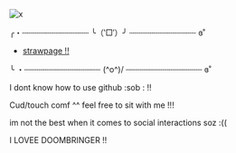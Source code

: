 ![x](https://i.pinimg.com/736x/d8/83/de/d883de5e8e00c51c33db7534237773eb.jpg)




╭・┄┄┄┄┄┄┄┄┄┄┄┄┄┄ ╰（‵□′）╯ ┄┄┄┄┄┄┄┄┄┄┄┄┄┄ ɞ˚


  - [strawpage !!](https://skizzleblue.straw.page) 


╰ ・┄┄┄┄┄┄┄┄┄┄┄┄┄┄┄┄     (^o^)/     ┄┄┄┄┄┄┄┄┄┄┄┄┄┄┄┄ ɞ˚


I dont know how to use github :sob : !!

Cud/touch comf ^^ feel free to sit with me !!! 

im not the best when it comes to social interactions soz :((

I LOVEE DOOMBRINGER !!


